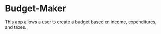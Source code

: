 # Budget-Maker
This app allows a user to create a budget based on income, expenditures, and taxes. 
